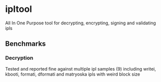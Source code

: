 # ipltool
All In One Purpose tool for decrypting, encrypting, signing and validating ipls

## Benchmarks

### Decryption

Tested and reported fine against multiple ipl samples (9) including writei, kbooti, formati, dformati and matryoska ipls with weird block size
